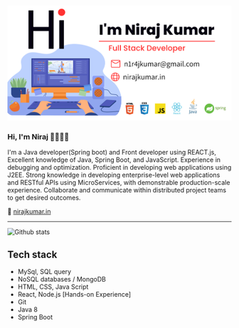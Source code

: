 ![Niraj Kumar](https://github.com/im-niraj/im-niraj/blob/master/Screenshot%202022-06-29%20at%208.37.01%20PM.png?raw=true)

### Hi, I'm Niraj 👋🧑🏻‍💻
I'm a Java developer(Spring boot) and Front developer using REACT.js, Excellent knowledge of Java, Spring Boot, and JavaScript. Experience in debugging and optimization. Proficient in developing web applications using J2EE. Strong knowledge in developing enterprise-level web applications and RESTful APIs using MicroServices, with demonstrable production-scale experience. Collaborate and communicate within distributed project teams to get desired outcomes.

🚀 [nirajkumar.in](https://nirajkumar.in)


---
![Github stats](https://github-readme-stats.vercel.app/api?username=im-niraj)


Tech stack
---

- MySql, SQL query
- NoSQL databases / MongoDB
- HTML, CSS, Java Script
- React, Node.js [Hands-on Experience]
- Git
- Java 8
- Spring Boot
